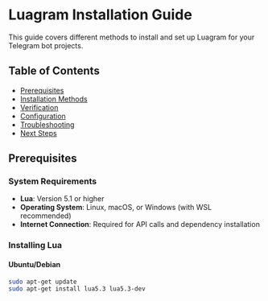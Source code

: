# Luagram Installation Guide

This guide covers different methods to install and set up Luagram for your Telegram bot projects.

## Table of Contents

- [Prerequisites](#prerequisites)
- [Installation Methods](#installation-methods)
- [Verification](#verification)
- [Configuration](#configuration)
- [Troubleshooting](#troubleshooting)
- [Next Steps](#next-steps)

## Prerequisites

### System Requirements

- **Lua**: Version 5.1 or higher
- **Operating System**: Linux, macOS, or Windows (with WSL recommended)
- **Internet Connection**: Required for API calls and dependency installation

### Installing Lua

#### Ubuntu/Debian
```bash
sudo apt-get update
sudo apt-get install lua5.3 lua5.3-dev
